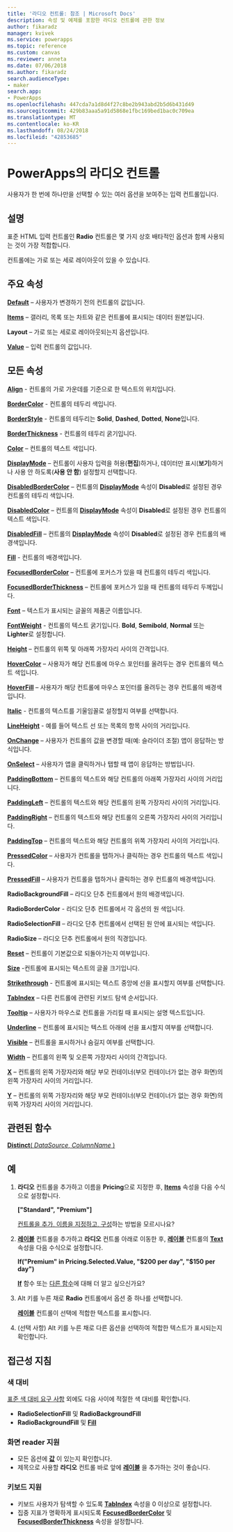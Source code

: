 ```yaml
---
title: '라디오 컨트롤: 참조 | Microsoft Docs'
description: 속성 및 예제를 포함한 라디오 컨트롤에 관한 정보
author: fikaradz
manager: kvivek
ms.service: powerapps
ms.topic: reference
ms.custom: canvas
ms.reviewer: anneta
ms.date: 07/06/2018
ms.author: fikaradz
search.audienceType:
- maker
search.app:
- PowerApps
ms.openlocfilehash: 447cda7a1d8d4f27c8be2b943abd2b5d6b431d49
ms.sourcegitcommit: 429b83aaa5a91d5868e1fbc169bed1bac0c709ea
ms.translationtype: MT
ms.contentlocale: ko-KR
ms.lasthandoff: 08/24/2018
ms.locfileid: "42853685"
---
```

# <a name="radio-control-in-powerapps"></a>PowerApps의 라디오 컨트롤

사용자가 한 번에 하나만을 선택할 수 있는 여러 옵션을 보여주는 입력 컨트롤입니다.

## <a name="description"></a>설명

표준 HTML 입력 컨트롤인 **Radio** 컨트롤은 몇 가지 상호 배타적인 옵션과 함께 사용되는 것이 가장 적합합니다.

컨트롤에는 가로 또는 세로 레이아웃이 있을 수 있습니다.

## <a name="key-properties"></a>주요 속성

**[Default](properties-core.md)** – 사용자가 변경하기 전의 컨트롤의 값입니다.

**[Items](properties-core.md)** – 갤러리, 목록 또는 차트와 같은 컨트롤에 표시되는 데이터 원본입니다.

**Layout** – 가로 또는 세로로 레이아웃되는지 옵션입니다.

**[Value](properties-core.md)** – 입력 컨트롤의 값입니다.

## <a name="all-properties"></a>모든 속성

**[Align](properties-text.md)** - 컨트롤의 가로 가운데를 기준으로 한 텍스트의 위치입니다.

**[BorderColor](properties-color-border.md)** - 컨트롤의 테두리 색입니다.

**[BorderStyle](properties-color-border.md)** - 컨트롤의 테두리는 **Solid**, **Dashed**, **Dotted**, **None**입니다.

**[BorderThickness](properties-color-border.md)** - 컨트롤의 테두리 굵기입니다.

**[Color](properties-color-border.md)** – 컨트롤의 텍스트 색입니다.

**[DisplayMode](properties-core.md)** – 컨트롤이 사용자 입력을 허용(**편집**)하거나, 데이터만 표시(**보기**)하거나 사용 안 하도록(**사용 안 함**) 설정할지 선택합니다.

**[DisabledBorderColor](properties-color-border.md)** – 컨트롤의 **[DisplayMode](properties-core.md)** 속성이 **Disabled**로 설정된 경우 컨트롤의 테두리 색입니다.

**[DisabledColor](properties-color-border.md)** – 컨트롤의 **[DisplayMode](properties-core.md)** 속성이 **Disabled**로 설정된 경우 컨트롤의 텍스트 색입니다.

**[DisabledFill](properties-color-border.md)** – 컨트롤의 **[DisplayMode](properties-core.md)** 속성이 **Disabled**로 설정된 경우 컨트롤의 배경색입니다.

**[Fill](properties-color-border.md)** - 컨트롤의 배경색입니다.

**[FocusedBorderColor](properties-color-border.md)** – 컨트롤에 포커스가 있을 때 컨트롤의 테두리 색입니다.

**[FocusedBorderThickness](properties-color-border.md)** – 컨트롤에 포커스가 있을 때 컨트롤의 테두리 두께입니다.

**[Font](properties-text.md)** – 텍스트가 표시되는 글꼴의 제품군 이름입니다.

**[FontWeight](properties-text.md)** - 컨트롤의 텍스트 굵기입니다. **Bold**, **Semibold**, **Normal** 또는 **Lighter**로 설정합니다.

**[Height](properties-size-location.md)** – 컨트롤의 위쪽 및 아래쪽 가장자리 사이의 간격입니다.

**[HoverColor](properties-color-border.md)** – 사용자가 해당 컨트롤에 마우스 포인터를 올려두는 경우 컨트롤의 텍스트 색입니다.

**[HoverFill](properties-color-border.md)** – 사용자가 해당 컨트롤에 마우스 포인터를 올려두는 경우 컨트롤의 배경색입니다.

**[Italic](properties-text.md)** - 컨트롤의 텍스트를 기울임꼴로 설정할지 여부를 선택합니다.

**[LineHeight](properties-text.md)** - 예를 들어 텍스트 선 또는 목록의 항목 사이의 거리입니다.

**[OnChange](properties-core.md)** – 사용자가 컨트롤의 값을 변경할 때(예: 슬라이더 조절) 앱이 응답하는 방식입니다.

**[OnSelect](properties-core.md)** – 사용자가 앱을 클릭하거나 탭할 때 앱이 응답하는 방법입니다.

**[PaddingBottom](properties-size-location.md)** – 컨트롤의 텍스트와 해당 컨트롤의 아래쪽 가장자리 사이의 거리입니다.

**[PaddingLeft](properties-size-location.md)** – 컨트롤의 텍스트와 해당 컨트롤의 왼쪽 가장자리 사이의 거리입니다.

**[PaddingRight](properties-size-location.md)** – 컨트롤의 텍스트와 해당 컨트롤의 오른쪽 가장자리 사이의 거리입니다.

**[PaddingTop](properties-size-location.md)** – 컨트롤의 텍스트와 해당 컨트롤의 위쪽 가장자리 사이의 거리입니다.

**[PressedColor](properties-color-border.md)** – 사용자가 컨트롤을 탭하거나 클릭하는 경우 컨트롤의 텍스트 색입니다.

**[PressedFill](properties-color-border.md)** – 사용자가 컨트롤을 탭하거나 클릭하는 경우 컨트롤의 배경색입니다.

**RadioBackgroundFill** – 라디오 단추 컨트롤에서 원의 배경색입니다.

**RadioBorderColor** - 라디오 단추 컨트롤에서 각 옵션의 원 색입니다.

**RadioSelectionFill** – 라디오 단추 컨트롤에서 선택된 원 안에 표시되는 색입니다.

**RadioSize** – 라디오 단추 컨트롤에서 원의 직경입니다.

**[Reset](properties-core.md)** – 컨트롤이 기본값으로 되돌아가는지 여부입니다.

**[Size](properties-text.md)** -컨트롤에 표시되는 텍스트의 글꼴 크기입니다.

**[Strikethrough](properties-text.md)** - 컨트롤에 표시되는 텍스트 중앙에 선을 표시할지 여부를 선택합니다.

**[TabIndex](properties-accessibility.md)** – 다른 컨트롤에 관련된 키보드 탐색 순서입니다.

**[Tooltip](properties-core.md)** – 사용자가 마우스로 컨트롤을 가리킬 때 표시되는 설명 텍스트입니다.

**[Underline](properties-text.md)** – 컨트롤에 표시되는 텍스트 아래에 선을 표시할지 여부를 선택합니다.

**[Visible](properties-core.md)** – 컨트롤을 표시하거나 숨길지 여부를 선택합니다.

**[Width](properties-size-location.md)** – 컨트롤의 왼쪽 및 오른쪽 가장자리 사이의 간격입니다.

**[X](properties-size-location.md)** – 컨트롤의 왼쪽 가장자리와 해당 부모 컨테이너(부모 컨테이너가 없는 경우 화면)의 왼쪽 가장자리 사이의 거리입니다.

**[Y](properties-size-location.md)** – 컨트롤의 위쪽 가장자리와 해당 부모 컨테이너(부모 컨테이너가 없는 경우 화면)의 위쪽 가장자리 사이의 거리입니다.

## <a name="related-functions"></a>관련된 함수

[**Distinct**( *DataSource*, *ColumnName* )](../functions/function-distinct.md)

## <a name="example"></a>예

1. **라디오** 컨트롤을 추가하고 이름을 **Pricing**으로 지정한 후, **[Items](properties-core.md)** 속성을 다음 수식으로 설정합니다.

    **["Standard", "Premium"]**

    [컨트롤을 추가, 이름을 지정하고, 구성](../add-configure-controls.md)하는 방법을 모르시나요?

2. **[레이블](control-text-box.md)** 컨트롤을 추가하고 **라디오** 컨트롤 아래로 이동한 후, **[레이블](control-text-box.md)** 컨트롤의 **[Text](properties-core.md)** 속성을 다음 수식으로 설정합니다.

    **If("Premium" in Pricing.Selected.Value, "$200 per day", "$150 per day")**

    **[If](../functions/function-if.md)** 함수 또는 [다른 함수](../formula-reference.md)에 대해 더 알고 싶으신가요?

3. Alt 키를 누른 채로 **Radio** 컨트롤에서 옵션 중 하나를 선택합니다.

    **[레이블](control-text-box.md)** 컨트롤이 선택에 적합한 텍스트를 표시합니다.

4. (선택 사항) Alt 키를 누른 채로 다른 옵션을 선택하여 적합한 텍스트가 표시되는지 확인합니다.

## <a name="accessibility-guidelines"></a>접근성 지침

### <a name="color-contrast"></a>색 대비

[표준 색 대비 요구 사항](../accessible-apps-color.md) 외에도 다음 사이에 적절한 색 대비를 확인합니다.

* **RadioSelectionFill** 및 **RadioBackgroundFill**
* **RadioBackgroundFill** 및 **[Fill](properties-color-border.md)**

### <a name="screen-reader-support"></a>화면 reader 지원

* 모든 옵션에 **[값](properties-core.md)** 이 있는지 확인합니다.
* 제목으로 사용할 **라디오** 컨트롤 바로 앞에 **[레이블](control-text-box.md)** 을 추가하는 것이 좋습니다.

### <a name="keyboard-support"></a>키보드 지원

* 키보드 사용자가 탐색할 수 있도록 **[TabIndex](properties-accessibility.md)** 속성을 0 이상으로 설정합니다.
* 집중 지표가 명확하게 표시되도록 **[FocusedBorderColor](properties-color-border.md)** 및 **[FocusedBorderThickness](properties-color-border.md)** 속성을 설정합니다.
